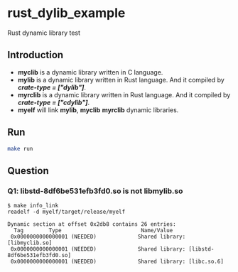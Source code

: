 # rust_dylib_example

Rust dynamic library test


## Introduction

- **myclib** is a dynamic library written in C language.
- **mylib** is a dynamic library written in Rust language. And it compiled by ***crate-type = ["dylib"]***.
- **myrclib** is a dynamic library written in Rust language. And it compiled by ***crate-type = ["cdylib"]***.
- **myelf** will link **mylib**, **myclib** **myrclib** dynamic libraries.

## Run

```bash
make run
```

## Question

### Q1: libstd-8df6be531efb3fd0.so is not libmylib.so

```text
$ make info_link
readelf -d myelf/target/release/myelf

Dynamic section at offset 0x2db8 contains 26 entries:
  Tag        Type                         Name/Value
 0x0000000000000001 (NEEDED)             Shared library: [libmyclib.so]
 0x0000000000000001 (NEEDED)             Shared library: [libstd-8df6be531efb3fd0.so]
 0x0000000000000001 (NEEDED)             Shared library: [libc.so.6]
 ```